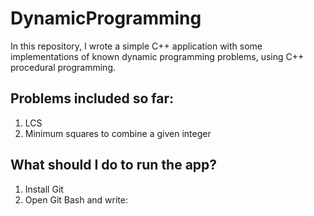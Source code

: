 # DynamicProgramming
In this repository, I wrote a simple C++ application with some implementations of known dynamic programming problems, using C++ procedural programming.
## Problems included so far:
1. LCS
2. Minimum squares to combine a given integer
## What should I do to run the app?
1. Install Git
2. Open Git Bash and write:
